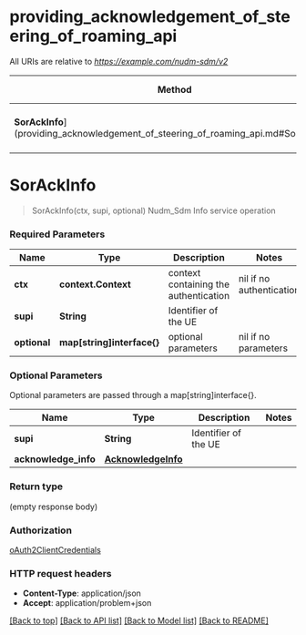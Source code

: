 # providing_acknowledgement_of_steering_of_roaming_api

All URIs are relative to *https://example.com/nudm-sdm/v2*

Method | HTTP request | Description
------------- | ------------- | -------------
**SorAckInfo**](providing_acknowledgement_of_steering_of_roaming_api.md#SorAckInfo) | **PUT** /{supi}/am-data/sor-ack | Nudm_Sdm Info service operation


# **SorAckInfo**
> SorAckInfo(ctx, supi, optional)
Nudm_Sdm Info service operation

### Required Parameters

Name | Type | Description  | Notes
------------- | ------------- | ------------- | -------------
 **ctx** | **context.Context** | context containing the authentication | nil if no authentication
  **supi** | **String**| Identifier of the UE | 
 **optional** | **map[string]interface{}** | optional parameters | nil if no parameters

### Optional Parameters
Optional parameters are passed through a map[string]interface{}.

Name | Type | Description  | Notes
------------- | ------------- | ------------- | -------------
 **supi** | **String**| Identifier of the UE | 
 **acknowledge_info** | [**AcknowledgeInfo**](AcknowledgeInfo.md)|  | 

### Return type

 (empty response body)

### Authorization

[oAuth2ClientCredentials](../README.md#oAuth2ClientCredentials)

### HTTP request headers

 - **Content-Type**: application/json
 - **Accept**: application/problem+json

[[Back to top]](#) [[Back to API list]](../README.md#documentation-for-api-endpoints) [[Back to Model list]](../README.md#documentation-for-models) [[Back to README]](../README.md)

